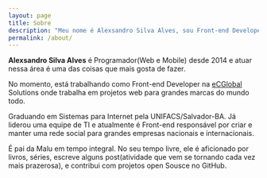 ```yaml
---
layout: page
title: Sobre
description: "Meu nome é Alexsandro Silva Alves, sou Front-end Developer"
permalink: /about/
---
```


__Alexsandro Silva Alves__ é Programador(Web e Mobile) desde 2014 e atuar nessa área é uma das coisas que mais gosta de fazer.

No momento, está trabalhando como Front-end Developer na [eCGlobal](http://ecglobalsolutions.com/pt/) Solutions onde trabalha em projetos web para grandes marcas do mundo todo.

Graduando em Sistemas para Internet pela UNIFACS/Salvador-BA. Já liderou uma equipe de TI e atualmente é Front-end responsável por criar e manter uma rede social para grandes empresas nacionais e internacionais.

É pai da Malu em tempo integral. No seu tempo livre, ele é aficionado por livros, séries, escreve alguns post(atividade que vem se tornando cada vez mais prazerosa), e contribui com projetos open Sousce no GitHub.
